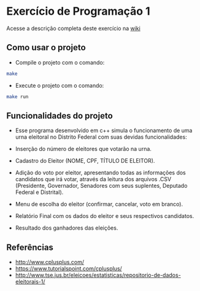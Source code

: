 # Exercício de Programação 1

Acesse a descrição completa deste exercício na [wiki](https://gitlab.com/oofga/eps_2018_2/ep1/wikis/Descricao)

## Como usar o projeto

* Compile o projeto com o comando:

```sh
make
```

* Execute o projeto com o comando:

```sh
make run
```

## Funcionalidades do projeto

* Esse programa desenvolvido em c++ simula o funcionamento de uma urna eleitoral no Distrito Federal com suas devidas funcionalidades:

* Inserção do número de eleitores que votarão na urna.
* Cadastro do Eleitor (NOME, CPF, TÍTULO DE ELEITOR).
* Adição do voto por eleitor, apresentando todas as informações dos candidatos que irá votar, através da leitura dos arquivos .CSV (Presidente, Governador, Senadores com seus suplentes, Deputado Federal e Distrital).
* Menu de escolha do eleitor (confirmar, cancelar, voto em branco).
* Relatório Final com os dados do eleitor e seus respectivos candidatos.
* Resultado dos ganhadores das eleições.

## Referências

* http://www.cplusplus.com/
* https://www.tutorialspoint.com/cplusplus/ 
* http://www.tse.jus.br/eleicoes/estatisticas/repositorio-de-dados-eleitorais-1/
